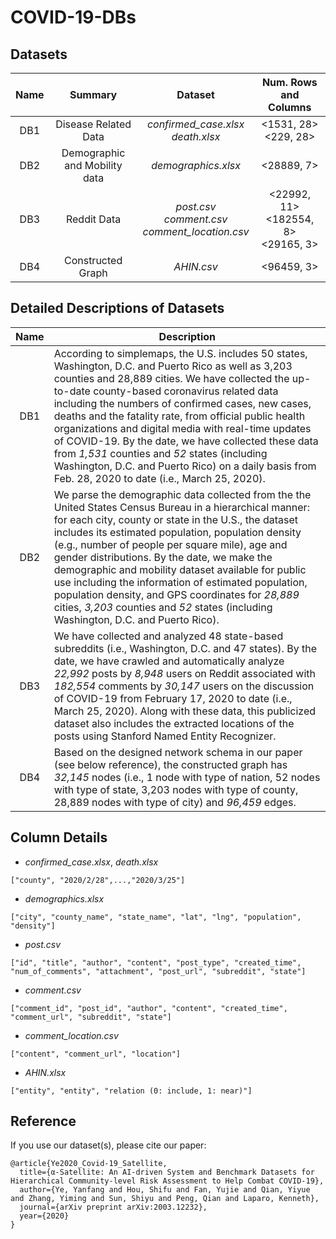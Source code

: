 # COVID-19-DBs

## Datasets

|Name |           Summary           |                       Dataset                       |          Num. Rows and Columns         |
|:---:|:---------------------------:|:---------------------------------------------------:|:--------------------------------------:|
| DB1 |    Disease Related Data     |        *confirmed_case.xlsx*<br>*death.xlsx*        |          <1531, 28><br><229, 28>       |
| DB2 |Demographic and Mobility data|                 *demographics.xlsx*                 |               <28889, 7>               |
| DB3 |         Reddit Data         |*post.csv*<br>*comment.csv*<br>*comment_location.csv*|<22992, 11><br><182554, 8><br><29165, 3>|
| DB4 |      Constructed Graph      |                     *AHIN.csv*                      |                <96459, 3>              |

## Detailed Descriptions of Datasets

|Name |                 Description                |
|:---:|--------------------------------------------|
| DB1 |According to simplemaps, the U.S. includes 50 states, Washington, D.C. and Puerto Rico as well as 3,203 counties and 28,889 cities. We have collected the up-to-date county-based coronavirus related data including the numbers of confirmed cases, new cases, deaths and the fatality rate, from official public health organizations and digital media with real-time updates of COVID-19. By the date, we have collected these data from *1,531* counties and *52* states (including Washington, D.C. and Puerto Rico) on a daily basis from Feb. 28, 2020 to date (i.e., March 25, 2020).|
| DB2 |We parse the demographic data collected from the the United States Census Bureau in a hierarchical manner: for each city, county or state in the U.S., the dataset includes its estimated population, population density (e.g., number of people per square mile), age and gender distributions. By the date, we make the demographic and mobility dataset available for public use including the information of estimated population, population density, and GPS coordinates for *28,889* cities, *3,203* counties and *52* states (including Washington, D.C. and Puerto Rico).|
| DB3 |We have collected and analyzed 48 state-based subreddits (i.e., Washington, D.C. and 47 states). By the date, we have crawled and automatically analyze *22,992* posts by *8,948* users on Reddit associated with *182,554* comments by *30,147* users on the discussion of COVID-19 from February 17, 2020 to date (i.e., March 25, 2020). Along with these data, this publicized dataset also includes the extracted locations of the posts using Stanford Named Entity Recognizer.|
| DB4 |Based on the designed network schema in our paper (see below reference), the constructed graph has *32,145* nodes (i.e., 1 node with type of nation, 52 nodes with type of state, 3,203 nodes with type of county, 28,889 nodes with type of city) and *96,459* edges.|


## Column Details

- *confirmed_case.xlsx*, *death.xlsx*

```
["county", "2020/2/28",...,"2020/3/25"]
```


- *demographics.xlsx*

```
["city", "county_name", "state_name", "lat", "lng", "population", "density"]
```


- *post.csv*

```
["id", "title", "author", "content", "post_type", "created_time", "num_of_comments", "attachment", "post_url", "subreddit", "state"]
```

- *comment.csv*

```
["comment_id", "post_id", "author", "content", "created_time", "comment_url", "subreddit", "state"]
```

- *comment_location.csv*

```
["content", "comment_url", "location"]
```

- *AHIN.xlsx*

```
["entity", "entity", "relation (0: include, 1: near)"]
```


## Reference

If you use our dataset(s), please cite our paper:

```
@article{Ye2020_Covid-19_Satellite,
  title={α-Satellite: An AI-driven System and Benchmark Datasets for Hierarchical Community-level Risk Assessment to Help Combat COVID-19},
  author={Ye, Yanfang and Hou, Shifu and Fan, Yujie and Qian, Yiyue and Zhang, Yiming and Sun, Shiyu and Peng, Qian and Laparo, Kenneth},
  journal={arXiv preprint arXiv:2003.12232},
  year={2020} 
} 
```
